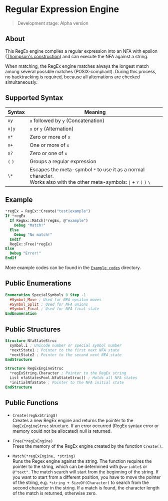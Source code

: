 # Regular Expression Engine

> Development stage: Alpha version

## About

This RegEx engine compiles a regular expression into an NFA with epsilon ([Thompson's construction](https://en.wikipedia.org/wiki/Thompson%27s_construction)) and can execute the NFA against a string.

When matching, the RegEx engine matches always the longest match among several possible matches (POSIX-compliant). During this process, no backtracking is required, because all alternations are checked simultaneously.

## Supported Syntax

| Syntax  | Meaning |
| ------- | ------- |
| `xy`    | `x` followed by `y` (Concatenation) |
| `x\|y`  | `x` or `y` (Alternation) |
| `x*`    | Zero or more of `x` |
| `x+`    | One or more of `x` |
| `x?`    | Zero or one of `x` |
| `(` `)` | Groups a regular expression |
| `\*`    | Escapes the meta-symbol `*` to use it as a normal character.<br>Works also with the other meta-symbols: `\|` `+` `?` `(` `)` `\` |

## Example

```purebasic
*regEx = RegEx::Create("test|example")
If *regEx
  If RegEx::Match(*regEx, @"example")
    Debug "Match!"
  Else
    Debug "No match!"
  EndIf
  RegEx::Free(*regEx)
Else
  Debug "Error!"
EndIf
```
More example codes can be found in the [`Example_codes`](Example_codes) directory.

## Public Enumerations

```purebasic
Enumeration SpecialSymbols 0 Step -1
  #Symbol_Move ; Used for NFA epsilon moves
  #Symbol_Split ; Used for NFA unions
  #Symbol_Final ; Used for NFA final state
EndEnumeration
```

## Public Structures

```purebasic
Structure NfaStateStruc
  symbol.i ; Unicode number or special symbol number
  *nextState1 ; Pointer to the first next NFA state
  *nextState2 ; Pointer to the second next NFA state
EndStructure
```

```purebasic
Structure RegExEngineStruc
  *regExString.Character ; Pointer to the RegEx string
  List nfaStatesPool.NfaStateStruc() ; Holds all NFA states
  *initialNfaState ; Pointer to the NFA initial state
EndStructure
```

## Public Functions

- `Create(regExString$)`  
Creates a new RegEx engine and returns the pointer to the `RegExEngineStruc` structure. If an error occurred (RegEx syntax error or memory could not be allocated) null is returned.

- `Free(*regExEngine)`  
Frees the memory of the RegEx engine created by the function `Create()`.

- `Match(*regExEngine, *string)`  
Runs the Regex engine against the string. The function requires the pointer to the string, which can be determined with `@variable$` or `@"text"`. The match search will start from the beginning of the string. If you want to start from a different position, you have to move the pointer of the string, e.g. `*string + SizeOf(Character)` to search from the second character in the string. If a match is found, the character length of the match is returned, otherwise zero.
